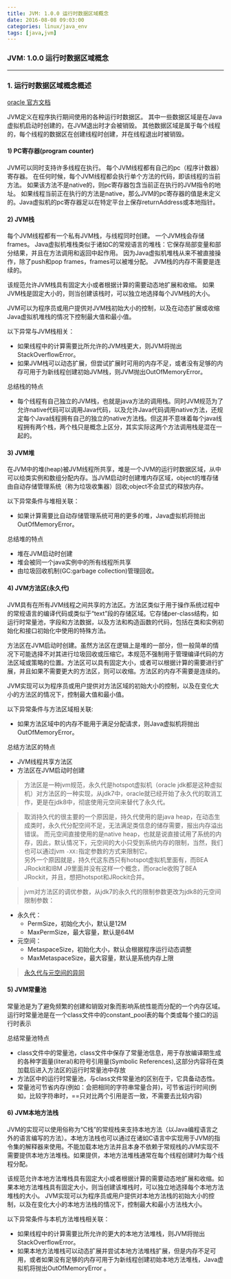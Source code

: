 ```yaml
---
title: JVM: 1.0.0 运行时数据区域概念
date: 2016-08-08 09:03:00
categories: linux/java_env
tags: [java,jvm]
---
```

### JVM: 1.0.0 运行时数据区域概念

---

### 1. 运行时数据区域概念概述
[oracle 官方文档](https://docs.oracle.com/javase/specs/jvms/se8/html/jvms-2.html#jvms-2.5)  

JVM定义在程序执行期间使用的各种运行时数据区。 其中一些数据区域是在Java虚拟机启动时创建的，在JVM退出时才会被销毁。 其他数据区域是属于每个线程的，每个线程的数据区在创建线程时创建，并在线程退出时被销毁。

#### 1) PC寄存器(program counter)
JVM可以同时支持许多线程在执行。 每个JVM线程都有自己的pc（程序计数器）寄存器。 在任何时候，每个JVM线程都会执行单个方法的代码，即该线程的当前方法。 如果该方法不是native的，则pc寄存器包含当前正在执行的JVM指令的地址。 如果线程当前正在执行的方法是native，那么JVM的pc寄存器的值是未定义的。Java虚拟机的pc寄存器足以在特定平台上保存returnAddress或本地指针。

#### 2) JVM栈
每个JVM线程都有一个私有JVM栈，与线程同时创建。 一个JVM栈会存储frames。 Java虚拟机堆栈类似于诸如C的常规语言的堆栈：它保存局部变量和部分结果，并且在方法调用和返回中起作用。 因为Java虚拟机堆栈从来不被直接操作，除了push和pop frames，frames可以被堆分配。 JVM栈的内存不需要是连续的。

该规范允许JVM栈具有固定大小或者根据计算的需要动态地扩展和收缩。 如果JVM栈是固定大小的，则当创建该栈时，可以独立地选择每个JVM栈的大小。

JVM可以为程序员或用户提供对JVM栈初始大小的控制，以及在动态扩展或收缩Java虚拟机堆栈的情况下控制最大值和最小值。

以下异常与JVM栈相关：
- 如果线程中的计算需要比所允许的JVM栈更大，则JVM将抛出StackOverflowError。
- 如果JVM栈可以动态扩展，但尝试扩展时可用的内存不足，或者没有足够的内存可用于为新线程创建初始JVM栈，则JVM抛出OutOfMemoryError。

总结栈的特点
- 每个线程有自己独立的JVM栈，也就是java方法的调用栈。同时JVM规范为了允许native代码可以调用Java代码，以及允许Java代码调用native方法，还规定每个Java线程拥有自己的独立的native方法栈。但这并不意味着每个java线程拥有两个栈，两个栈只是概念上区分，其实实际这两个方法调用栈是混在一起的。

#### 3) JVM堆
在JVM中的堆(heap)被JVM线程所共享，堆是一个JVM的运行时数据区域，从中可以给类实例和数组分配内存。当JVM启动时创建堆内存区域，object的堆存储由自动存储管理系统（称为垃圾收集器）回收;object不会显式的释放内存。

以下异常条件与堆相关联：
- 如果计算需要比自动存储管理系统可用的更多的堆，Java虚拟机将抛出OutOfMemoryError。

总结堆的特点
- 堆在JVM启动时创建
- 堆会被同一个java实例中的所有线程所共享
- 由垃圾回收机制(GC:garbage collection)管理回收。

#### 4) JVM方法区(永久代)
JVM具有在所有JVM线程之间共享的方法区。方法区类似于用于操作系统过程中的常规语言的编译代码或类似于“text”段的存储区域。它存储per-class结构，如运行时常量池，字段和方法数据，以及方法和构造函数的代码，包括在类和实例初始化和接口初始化中使用的特殊方法。

方法区在JVM启动时创建。虽然方法区在逻辑上是堆的一部分，但一般简单的情况下可能选择不对其进行垃圾回收或压缩它。本规范不强制用于管理编译代码的方法区域或策略的位置。方法区可以具有固定大小，或者可以根据计算的需要进行扩展，并且如果不需要更大的方法区，则可以收缩。方法区的内存不需要是连续的。

JVM实现可以为程序员或用户提供对方法区域的初始大小的控制，以及在变化大小的方法区的情况下，控制最大值和最小值。

以下异常条件与方法区域相关联:
- 如果方法区域中的内存不能用于满足分配请求，则Java虚拟机将抛出OutOfMemoryError。

总结方法区的特点
- JVM线程共享方法区
- 方法区在JVM启动时创建

> 方法区是一种jvm规范，永久代是hotspot虚拟机（oracle jdk都是这种虚拟机）对方法区的一种实现，从jdk7中，oracle就已经开始了永久代的取消工作，更是在jdk8中，彻底使用元空间来替代了永久代。

> 取消持久代的很主要的一个原因是，持久代使用的是java heap，在动态生成类时，永久代分配空间不足，无法满足类信息的储存需要，报出内存溢出错误。 而元空间直接使用的是native heap，也就是说直接试用了系统的内存，因此，默认情况下，元空间的大小只受到系统内存的限制，当然，我们也可以通过jvm `-XX:`指定参数的方式来限制它。  
另外一个原因就是，持久代这东西只有hotspot虚拟机里面有，而BEA JRockit和IBM J9里面并没有这样一个概念，而oracle收购了BEA JRockit，并且，想把hotspot和JRockit合并。

> jvm对方法区的调优参数，从jdk7的永久代的限制参数更改为jdk8的元空间限制参数：  
- 永久代：
    - PermSize，初始化大小，默认是12M
    - MaxPermSize，最大容量，默认是64M
- 元空间：
    - MetaspaceSize，初始化大小，默认会根据程序运行动态调整
    - MaxMetaspaceSize，最大容量，默认是系统内存上限

> [永久代与元空间的异同](https://www.cnblogs.com/paddix/p/5309550.html)

#### 5) JVM常量池
常量池是为了避免频繁的创建和销毁对象而影响系统性能而分配的一个内存区域。运行时常量池是在一个class文件中的constant_pool表的每个类或每个接口的运行时表示

总结常量池特点
- class文件中的常量池，class文件中保存了常量池信息，用于存放编译期生成的各种字面量(literal)和符号引用量(Symbolic References),这部分内容将在类加载后进入方法区的运行时常量池中存放
- 方法区中的运行时常量池，与class文件常量池的区别在于，它具备动态性。
- 常量池可节省内存(例如：会把相同的字符串常量合并)，可节省运行时间(例如，比较字符串时，==只对比两个引用是否一致，不需要去比较内容)

#### 6) JVM本地方法栈
JVM的实现可以使用俗称为“C栈”的常规栈来支持本地方法（以Java编程语言之外的语言编写的方法）。本地方法栈也可以通过在诸如C语言中实现用于JVM的指令集的解释器来使用。不能加载本地方法并且本身不依赖于常规栈的JVM实现不需要提供本地方法堆栈。如果提供，本地方法堆栈通常在每个线程创建时为每个线程分配。

该规范允许本地方法堆栈具有固定大小或者根据计算的需要动态地扩展和收缩。如果本地方法堆栈具有固定大小，则当创建该堆栈时，可以独立地选择每个本地方法堆栈的大小。 JVM实现可以为程序员或用户提供对本地方法栈的初始大小的控制，以及在变化大小的本地方法栈的情况下，控制最大和最小方法栈大小。

以下异常条件与本机方法堆栈相关联：
- 如果线程中的计算需要比所允许的更大的本地方法堆栈，则JVM将抛出StackOverflowError。
- 如果本地方法堆栈可以动态扩展并尝试本地方法堆栈扩展，但是内存不足可用，或者如果没有足够的内存可用于为新线程创建初始本地方法堆栈，Java虚拟机将抛出OutOfMemoryError 。
